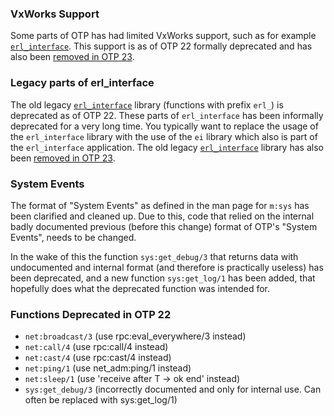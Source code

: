 ### VxWorks Support

Some parts of OTP has had limited VxWorks support, such as for example
[`erl_interface`](`e:erl_interface:index.html`). This support is as of OTP 22
formally deprecated and has also been [removed in OTP 23](removed.md#otp-23).

### Legacy parts of erl_interface

The old legacy [`erl_interface`](`e:erl_interface:index.html`) library
(functions with prefix `erl_`) is deprecated as of OTP 22. These parts of
`erl_interface` has been informally deprecated for a very long time. You
typically want to replace the usage of the `erl_interface` library with the use
of the `ei` library which also is part of the `erl_interface` application. The
old legacy [`erl_interface`](`e:erl_interface:index.html`) library has also been
[removed in OTP 23](removed.md#otp-23).

### System Events

The format of "System Events" as defined in the man page for `m:sys` has been
clarified and cleaned up. Due to this, code that relied on the internal badly
documented previous (before this change) format of OTP's "System Events", needs
to be changed.

In the wake of this the function `sys:get_debug/3` that returns data with
undocumented and internal format (and therefore is practically useless) has been
deprecated, and a new function `sys:get_log/1` has been added, that hopefully
does what the deprecated function was intended for.

### Functions Deprecated in OTP 22

-   `net:broadcast/3` (use rpc:eval_everywhere/3 instead)
-   `net:call/4` (use rpc:call/4 instead)
-   `net:cast/4` (use rpc:cast/4 instead)
-   `net:ping/1` (use net_adm:ping/1 instead)
-   `net:sleep/1` (use 'receive after T -> ok end' instead)
-   `sys:get_debug/3` (incorrectly documented and only for internal use. Can
    often be replaced with sys:get_log/1)
